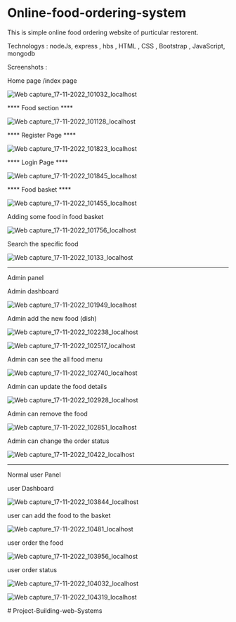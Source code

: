 # Online-food-ordering-system

This is simple online food ordering website of purticular restorent. 

Technologys :  nodeJs, express , hbs , HTML , CSS , Bootstrap , JavaScript, mongodb


Screenshots :

Home page /index page

![Web capture_17-11-2022_101032_localhost](https://user-images.githubusercontent.com/118426413/202630115-512c6aa6-6c23-4385-b043-77f84da055c0.jpeg)



**** Food section ****

![Web capture_17-11-2022_101128_localhost](https://user-images.githubusercontent.com/118426413/202630249-fe374bc7-7534-4cae-95ae-27161b2443e6.jpeg)



**** Register Page ****

![Web capture_17-11-2022_101823_localhost](https://user-images.githubusercontent.com/118426413/202630331-bc42c9a3-e7bf-47c6-885b-14a392fb0691.jpeg)



**** Login Page ****

![Web capture_17-11-2022_101845_localhost](https://user-images.githubusercontent.com/118426413/202630513-3289bfe0-6a4d-46da-b290-a90a5cd805a7.jpeg)



**** Food basket ****

![Web capture_17-11-2022_101455_localhost](https://user-images.githubusercontent.com/118426413/202630610-51c9e22e-415f-41ae-b767-a053a8621b79.jpeg)



Adding some food in food basket

![Web capture_17-11-2022_101756_localhost](https://user-images.githubusercontent.com/118426413/202630670-dbdb4111-0c6d-4040-b82f-603b64fa9544.jpeg)



Search the specific food

![Web capture_17-11-2022_10133_localhost](https://user-images.githubusercontent.com/118426413/202630784-fc60a479-5f90-4115-b621-0054c07911c2.jpeg)




***********************************************************************
Admin panel 

Admin dashboard


![Web capture_17-11-2022_101949_localhost](https://user-images.githubusercontent.com/118426413/202630940-da753cdf-eba1-44f9-8523-9b1e1c57f27a.jpeg)



Admin add the new food (dish)

![Web capture_17-11-2022_102238_localhost](https://user-images.githubusercontent.com/118426413/202631235-bc5f7604-02f2-4b10-b5a9-996729df0c05.jpeg)


![Web capture_17-11-2022_102517_localhost](https://user-images.githubusercontent.com/118426413/202631252-88f035a0-f8a7-4ef7-b1a3-38f25786951e.jpeg)



Admin can see the all food menu

![Web capture_17-11-2022_102740_localhost](https://user-images.githubusercontent.com/118426413/202631386-743beb03-8f1c-4e70-be9b-89f3d7548162.jpeg)



Admin can update the food details

![Web capture_17-11-2022_102928_localhost](https://user-images.githubusercontent.com/118426413/202631459-18badb43-7c36-49dc-9388-5a156aecbc22.jpeg)



Admin can remove the food

![Web capture_17-11-2022_102851_localhost](https://user-images.githubusercontent.com/118426413/202631543-f5ab29dd-fd35-46bf-b04e-e56952bc7b24.jpeg)




Admin can change the order status

![Web capture_17-11-2022_10422_localhost](https://user-images.githubusercontent.com/118426413/202631745-78765e61-da58-4535-869f-2806a17fff56.jpeg)




****************************************************************************

Normal user Panel

user Dashboard
 
![Web capture_17-11-2022_103844_localhost](https://user-images.githubusercontent.com/118426413/202631885-355b698e-c4f8-4626-a99f-5e82112339d7.jpeg)



user can add the food to the basket

![Web capture_17-11-2022_10481_localhost](https://user-images.githubusercontent.com/118426413/202631983-6934f04e-a5a8-47c1-ae7d-d9daa8f92c14.jpeg)



user order the food

![Web capture_17-11-2022_103956_localhost](https://user-images.githubusercontent.com/118426413/202632033-c67d45e0-d770-440f-943b-b500ac902d48.jpeg)



user order status 

![Web capture_17-11-2022_104032_localhost](https://user-images.githubusercontent.com/118426413/202632146-3a01e131-ba0d-4f9e-8868-b53c58409a7d.jpeg)


![Web capture_17-11-2022_104319_localhost](https://user-images.githubusercontent.com/118426413/202632184-1971138b-1171-43ff-89f0-8b431a3fc59d.jpeg)








#   P r o j e c t - B u i l d i n g - w e b - S y s t e m s  
 